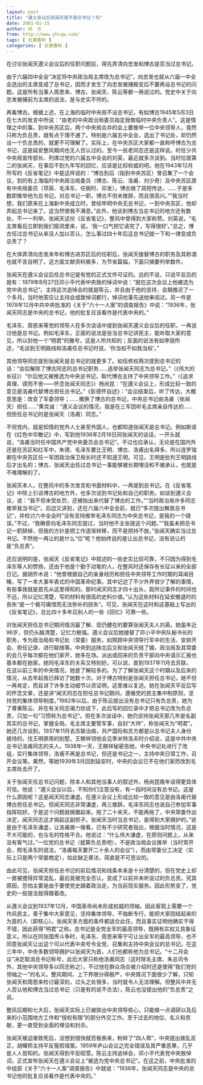 ```yaml
---
layout: post
title: "遵义会议后张闻天是不是总书记？何"
date: 2001-01-15
author: 何　方
from: http://www.yhcqw.com/
tags: [ 炎黄春秋 ]
categories: [ 炎黄春秋 ]
---
```




在讨论张闻天遵义会议后的任职问题前，得先弄清向忠发和博古是否当过总书记。


由于六届四中全会“决定将中央政治局主席改为总书记”，向忠发也就从六届一中全会选出的主席变成了总书记，因而才发生了向忠发被捕叛变后不要再设总书记的问题。这是所有当事人周恩来、博古、张闻天、陈云等都一再说过的。党史中关于向忠发被捕前为主席的说法，是与史实不符的。


再看博古。根据上述，在上海的临时中央局不设总书记，有如博古1945年5月3日在七大的发言中所说：“由老的中央政治局委员指定我做临时中央负责人”。这是情理之中的事。到中央苏区后，两个中央局合并的会上要推举一位中央领导人，竟然只称为负总责，就有点于理不通了。特别是六届五中全会，选出了书记处，却仍然设一个负总责的，就更不可理解了。实际上，在中央苏区大家都一直称呼博古为总书记，这是延安整风期间也无人否认过的。至今一些老同志还是这样说。时任少共中央局宣传部长、列席过党的六届五中全会的刘英，最近就多次谈到。当时位居第二的张闻天，在事后不到九年写的回忆，应该是比较权威的吧。他在1943年12月所写的《反省笔记》中是这样说的：“博古到后（指到中央苏区）曾召集了一个会议，到的有上海临时中央政治局委员（博古、陈云、洛甫、刘少奇）及中央苏区原有中央局委员（项英、毛泽东、任弼时、邓发）。博古做了简短传达，……于是多数即推举他为总书记。对总书记一职，博古不但未推辞，而且很高兴。”“我当时想，我们原来在上海新中央成立时，曾经申明中央无总书记，一到中央苏区，他却弄起总书记来了。这当然使我不满意。”此外，他谈到博古当总书记的地方还有数处，不一一列举。张闻天这份《反省笔记》，整风中曾得到大家称赞。刘英说，“毛主席看后立即到我们窑洞里来，说，‘我一口气把它读完了，写得很好’。”总之，博古任过总书记从来没人加以否认，怎么事过四十年后这总书记就一下和一律变成负总责了？

在大体弄清向忠发末年和博古进苏区后的任职后，张闻天接替博古的职务及其称谓也就不言自明了。这方面文献资料极多，为节省篇幅，下面只摘要列举数件。


张闻天在遵义会议后任总书记是有党的正式文件可证的。远的不说，只说平反后的就有：1979年8月27日邓小平代表中央致的悼词中说：“就在这次会议上他被选为党中央总书记”。主持这次追悼会的就是陈云，并且由于他的坚持，会期推迟了一个多月，当时他答应让主持会或致悼词都行，悼词也事先送他审阅过。另一件是1978年12月中共中央批准的《关于“六十一人案”的调查报告》中说：“1936年，张闻天同志是中央的总书记，他的批复应该看作是代表中央的。”


毛泽东、周恩来等党的领导人在多次谈话中提到张闻天遵义会议后的任职，一再说过他是总书记。例如毛泽东，正面的说法是张当总书记讲民主，能听取大家的意见，所以封他一个“明君”的雅号，这是人所共知的；反面的说法有如李锐所述，“毛谈到王明路线和洛甫任总书记时说，‘你当权不如我当权’。”


其他领导同志提到张闻天是总书记的就更多了。如伍修权两次提到总书记的话：“会后解除了博古同志的总书记职务……选举张闻天同志为总书记。”（《伟大的长征》）“尔后他又被推选为中央总书记，取代博古主持了中央领导工作。”（《追求真理、锲而不舍——怀念张闻天同志》）杨尚昆：“在遵义会议上，形成比较一致的意见是洛甫代替博古担任总书记。”《彭德怀自述》：“会议结束后，听了传达，大概意思是：改变了军委领导；……撤换了博古的总书记，中央总书记由洛甫（张闻天）担任……”黄克诚：“遵义会议的情况，我是在三军团听毛主席亲自传达的……但担任总书记的是张闻天（洛甫）同志。”


不但党内，就是知情的党外人士甚至外国人，也都知道张闻天是总书记。例如斯诺在《红色中华散记》中，写到他1936年2月16日同张闻天的谈话，一开头就说，“洛甫当时任中国共产党中央委员会总书记”。不过也应承认，无论是在国内外还是在苏区和红军中，朱德、毛泽东要比王明、博古、洛甫出名得多。所以连罗瑞卿在中央苏区任一军团政治保卫局长时还不知道王明。可见，王明是批判王明路线后才出名的；博古、张闻天出任过总书记一事能够被长期埋没和不被承认，也就是不难理解的了。


张闻天本人，在整风中的多次发言和书面材料中，一再提到总书记。在《反省笔记》中除上引谈博古的地方外，也多次谈到书记处和自己的职务。如谈到遵义会议，说：“我不但未受处罚，还被抬出来代替了博古的工作。”“当时政治局许多同志推举我当书记”。后边又讲到，还在六届六中全会前，就已“多次提出解放总书记”，并检讨六中全会时“没有坚持推举毛泽东同志为中央总书记，是我的一个错误。”不过，“我确曾向毛泽东同志提过，当时他不主张提这个问题。”“我虽未把总书记一职辞掉，但我的方针是把工作逐渐转移，而不是把持不放。”张闻天确实当过总书记。不然他一再让的是什么“位”呢？他始终说的是让出总书记，没有说让的是“负总责”。


还应说明的是，张闻天《反省笔记》中叙述的一些史实比较可靠，不只因为得到毛泽东等人的赞扬，还由于他是个勤于动笔的人，在整风时还保存有长征以来的全部日记。据胡乔木说：“他曾根据自己的亲身经历和担任中央领导工作时期的耳闻目睹，写了一本大事年表式的中国革命纪事。其中记述了不少外界很少了解的事情，有些事我就是首先从这里得知的。那时闻天同志才四十出头，距所记事件的时间也不远，所以记忆清楚，写的材料有很高的史料价值。”认为这些材料在延安撤退时的丧失“是一个极可痛惜而无法弥补的损失”。可见，张闻天在这时和这基础上写出的《反省笔记》，总比四十多年后别人的一些《回忆》可靠一些。


对张闻天担任总书记期间情况最了解、现仍健在的要算张闻天夫人刘英。她虽年近96岁，但仍头脑清楚，记忆力极强。遵义会议后她接替了邓小平中央队秘书长的职务，专为政治局和书记处（常委）服务，如照顾中央领导行军中的生活、安排开会、担任记录、进行联络等。中央到达陕北后又和张闻天结了婚，政治局及其常委的会几乎每次都在他们家开，她多在场。派出或回来的负责干部向中央请示汇报也基本都在她家。她同毛泽东的关系又特别好。可以说，直到1937年11月去苏联，在这以前三年的中央情况，她是了解较多的。为了了解张闻天这个时期以及后来的情况，从去年起我已拜访了她数十次。对于博古特别是张闻天担任总书记，她不但一再肯定，而且讲了许多生动细节以资证明，这里难以复述。她在张闻天平反后写的怀念文章，还是讲“闻天同志在担任总书记期间，遵循党的民主集中制原则，坚持党的集体领导制度。”1982年以后，由于陈云提出没有总书记只有负总责，她为了尊重陈云、并在有关同志竭力劝说下，此后写的回忆录中才把总书记改为负总责，只加一句“习惯称为总书记”。但在多次谈话中，她仍坚持张闻天那几年是名副其实的总书记，掌握全局。毛主席主要管军事，自封“大帅”，称张闻天为“明君”。她还几次谈到，1937年11月去苏联治病，共产国际和苏方都是以总书记夫人身份接待的，住王明原用的别墅。王稼祥领他会见季米特洛夫时介绍说，这是中共中央总书记洛甫同志的夫人。1938年一天，王稼祥秘密告她，中央书记处进行了改组，实行集体领导，洛甫不再是总书记，但还是书记之一，主持中央日常工作，召开会议等。果然，等她1939年3月回到延安时，中央的会议已不在他们家而改到毛主席处去开了。


关于张闻天任总书记问题，除本人和其他当事人的叙述外，杨尚昆晚年谈得更具体可信。他说：“遵义会议以后，不知你们注意没有，有一段时间没有总书记。这是什么原因呢？这是闻天同志谦虚。在遵义会议上形成比较一致的意见是由洛甫代替博古担任总书记。但闻天同志非常谦虚，再三推辞。毛泽东同志也说自己参加军事指挥较好。于是这个问题就搁置起来。拖了二十来天，不能再拖了，中央常委作出决定，闻天同志这才挑起这副担子。张闻天当时当总书记，是得到大家拥护的。”说是由于毛泽东谦虚，让洛甫做一做看，已有不少研究者指出，根据当时情况，这是不大可能的，也与毛的性格不合。他说过：“什么伟大谦虚，在原则问题上，从来没有客气过。”一位党的总书记（就算负总责吧），不是政治局会议推举（当时常开会，照毛泽东的说法，“洛甫每天要开二十余人的会议”），而由常委分工决定（实际上只是两个常委商定），如此缺乏章法，简直是不可思议的。


由此可见，张闻天担任总书记的前后情况和线条本来是十分清楚的，但在党史上却一直被搅得异常混乱，最后竟被完全否认，变成了以前并未听说过的负总责。究其原因，恐怕主要是由于要使党史跟着政治走，为当前现实服务。因此形势变了，党史的一些提法就得跟着改。


从遵义会议到1937年12月，中国革命尚未形成权威的领袖，因此客观上需要一个作风民主，善于集中大家意见，坚持集体领导，不独断专行，能把大家团结起来的为首的人（即核心）。张闻天多方面的条件都适合此任，而且事实证明他确实干得不错，因此获得“明君”之称。总书记是全党全军的最高领导，既拥有实权又具象征意义。所以在同张国焘斗争时，毛泽东、周恩来等宁可让出全军的最高领导，也不同意张闻天让出这个可以代表中央号令全党、召集和主持中央会议的总书记。在这三年中，中央多数领导拥护以张闻天为首，人们也都称他为总书记。“十二月会议”决定取消总书记称号，此后大家只称他洛甫同志（这时除毛主席、朱总司令外，其他中央领导多以同志称之），不过他在群众场合被介绍时还是使用“我们党的领袖之一”的名义。整风期间，上下界限分得极严，中央情况下面很少了解，只知张闻天和周恩来检讨最深刻，过头之处很多，当时就令人无法理解。但整风中并无人否认他和博古当过总书记（只是有的说不合法），陈云也没提出他的“负总责”之说。


整风后期和七大后，张闻天实际上已被排出中央领导核心，只能做一点调研以及后来的小范围地方工作和“授权有限”的部分外交工作。至于过去的地位、名义和贡献，更一直受到全面的埋没和封杀。


张闻天被迫害致死后，没想到很快就否极泰来，粉碎了“四人帮”，中央提出拨乱反正，胡耀邦主持平反冤假错案。1959年庐山会议之完全错误及其严重恶果，几乎是人人皆知的。张闻天得到平反昭雪。陈云主持追悼会，邓小平代表党中央致悼词，正式宣布张闻天在遵义会议上“被选为党中央总书记”。在这之前，中央批准的中组部《关于“六十一人案”调查报告》中就说：“1936年，张闻天同志是中央的总书记他的批复应该看作是代表中央的。”



